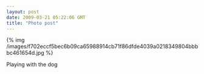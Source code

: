```yaml
---
layout: post
date: 2009-03-21 05:22:06 GMT
title: "Photo post"
---
```

{% img /images/f702eccf5bec6b09ca65988914cb71f86dfde4039a0218349804bbbbc461654d.jpg %}

Playing with the dog